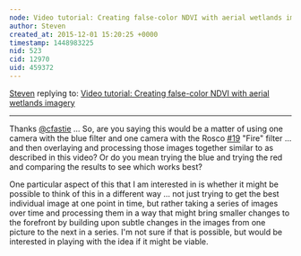 ```yaml
---
node: Video tutorial: Creating false-color NDVI with aerial wetlands imagery
author: Steven
created_at: 2015-12-01 15:20:25 +0000
timestamp: 1448983225
nid: 523
cid: 12970
uid: 459372
---
```




[Steven](../profile/Steven) replying to: [Video tutorial: Creating false-color NDVI with aerial wetlands imagery](../notes/warren/10-27-2011/video-tutorial-creating-false-color-ndvi-aerial-wetlands-imagery)

----
Thanks [@cfastie](/profile/cfastie) ... So, are you saying this would be a matter of using one camera with the blue filter and one camera with the Rosco [#19](/n/19) "Fire" filter ... and then overlaying and processing those images together similar to as described in this video? Or do you mean trying the blue and trying the red and comparing the results to see which works best?  

One particular aspect of this that I am interested in is whether it might be possible to think of this in a different way ... not just trying to get the best individual image at one point in time, but rather taking a series of images over time and processing them in a way that might bring smaller changes to the forefront by building upon subtle changes in the images from one picture to the next in a series. I'm not sure if that is possible, but would be interested in playing with the idea if it might be viable.